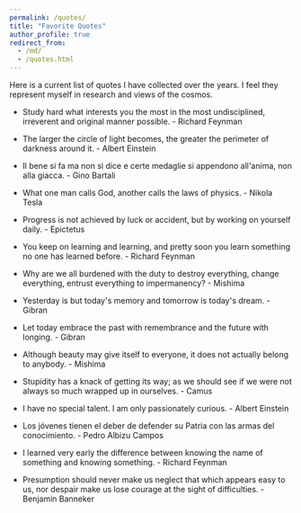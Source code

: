 ```yaml
---
permalink: /quotes/
title: "Favorite Quotes"
author_profile: true
redirect_from: 
  - /md/
  - /quotes.html
---
```


Here is a current list of quotes I have collected over the years. I feel they represent myself in research and views of the cosmos.

- Study hard what interests you the most in the most undisciplined, irreverent and original manner possible. - Richard Feynman

- The larger the circle of light becomes, the greater the perimeter of darkness around it. - Albert Einstein

- Il bene si fa ma non si dice e certe medaglie si appendono all'anima, non alla giacca. - Gino Bartali

- What one man calls God, another calls the laws of physics. - Nikola Tesla

- Progress is not achieved by luck or accident, but by working on yourself daily. - Epictetus

- You keep on learning and learning, and pretty soon you learn something no one has learned before. - Richard Feynman

- Why are we all burdened with the duty to destroy everything, change everything, entrust everything to impermanency? - Mishima

- Yesterday is but today's memory and tomorrow is today's dream. - Gibran

- Let today embrace the past with remembrance and the future with longing. - Gibran

- Although beauty may give itself to everyone, it does not actually belong to anybody. - Mishima

- Stupidity has a knack of getting its way; as we should see if we were not always so much wrapped up in ourselves. - Camus

- I have no special talent. I am only passionately curious. - Albert Einstein

- Los jóvenes tienen el deber de defender su Patria con las armas del conocimiento. - Pedro Albizu Campos

- I learned very early the difference between knowing the name of something and knowing something. - Richard Feynman

- Presumption should never make us neglect that which appears easy to us, nor despair make us lose courage at the sight of difficulties. - Benjamin Banneker


